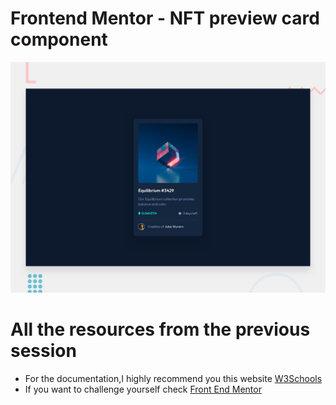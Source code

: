 
# Frontend Mentor - NFT preview card component

![Design preview for the NFT preview card component coding challenge](./design/desktop-preview.jpg)

<h1>All the resources from the previous session</h1>
<ul>
  <li>For the documentation,I highly recommend you this website <a href="https://www.w3schools.com/" >W3Schools<a></li>
  <li>If you want to challenge yourself check <a href="https://www.frontendmentor.io/challenges">Front End Mentor</a></li>
</ul>

